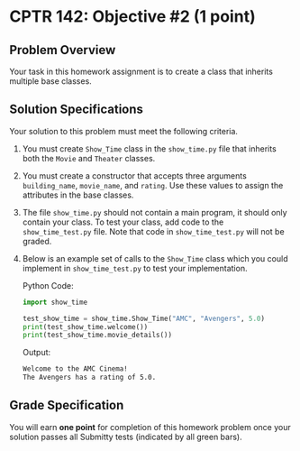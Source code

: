 # CPTR 142: Objective #2 (1 point)

## Problem Overview

Your task in this homework assignment is to create a class that inherits multiple base classes.

## Solution Specifications

Your solution to this problem must meet the following criteria.

1. You must create `Show_Time` class in the `show_time.py` file that inherits both the `Movie` and `Theater` classes.

1. You must create a constructor that accepts three arguments `building_name`, `movie_name`, and `rating`. Use these values to assign the attributes in the base classes.

1. The file `show_time.py` should not contain a main program, it should only contain your class.
   To test your class, add code to the `show_time_test.py` file.
   Note that code in `show_time_test.py` will not be graded.

1. Below is an example set of calls to the `Show_Time` class which you could implement in `show_time_test.py` to test your implementation.

    Python Code:
    
    ```python
    import show_time
    
    test_show_time = show_time.Show_Time("AMC", "Avengers", 5.0)
    print(test_show_time.welcome())
    print(test_show_time.movie_details())
    ```

    Output:
    ```html
    Welcome to the AMC Cinema!
    The Avengers has a rating of 5.0.
    ```

## Grade Specification

You will earn **one point** for completion of this homework problem once your solution passes all Submitty tests (indicated by all green bars).
